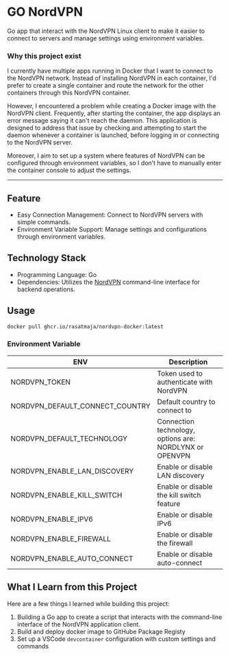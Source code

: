 # GO NordVPN
Go app that interact with the NordVPN Linux client to make it easier to connect to servers and manage settings using environment variables.

### Why this project exist
I currently have multiple apps running in Docker that I want to connect to the NordVPN network. Instead of installing NordVPN in each container, I'd prefer to create a single container and route the network for the other containers through this NordVPN container.

However, I encountered a problem while creating a Docker image with the NordVPN client. Frequently, after starting the container, the app displays an error message saying it can't reach the daemon. This application is designed to address that issue by checking and attempting to start the daemon whenever a container is launched, before logging in or connecting to the NordVPN server.

Moreover, I aim to set up a system where features of NordVPN can be configured through environment variables, so I don’t have to manually enter the container console to adjust the settings.

---

## Feature
* Easy Connection Management: Connect to NordVPN servers with simple commands.
* Environment Variable Support: Manage settings and configurations through environment variables.

## Technology Stack
* Programming Language: Go
* Dependencies: Utilizes the [NordVPN](https://support.nordvpn.com/hc/en-us/articles/20196094470929-Installing-NordVPN-on-Linux-distributions) command-line interface for backend operations.

## Usage 

```sh
docker pull ghcr.io/rasatmaja/nordvpn-docker:latest
```

### Environment Variable

| ENV                               | Description                                               |
| ---                               | ---                                                       |
| NORDVPN_TOKEN                     | Token used to authenticate with NordVPN                   |
| NORDVPN_DEFAULT_CONNECT_COUNTRY   | Default country to connect to                             |
| NORDVPN_DEFAULT_TECHNOLOGY        | Connection technology, options are: NORDLYNX or OPENVPN   |
| NORDVPN_ENABLE_LAN_DISCOVERY      | Enable or disable LAN discovery                           |
| NORDVPN_ENABLE_KILL_SWITCH        | Enable or disable the kill switch feature                 |
| NORDVPN_ENABLE_IPV6               | Enable or disable IPv6                                    |
| NORDVPN_ENABLE_FIREWALL           | Enable or disable the firewall                            |
| NORDVPN_ENABLE_AUTO_CONNECT       | Enable or disable auto-connect                            |

## What I Learn from this Project
Here are a few things I learned while building this project:

1. Building a Go app to create a script that interacts with the command-line interface of the NordVPN application client.
2. Build and deploy docker image to GitHube Package Registy
3. Set up a VSCode `devcontainer` configuration with custom settings and commands
